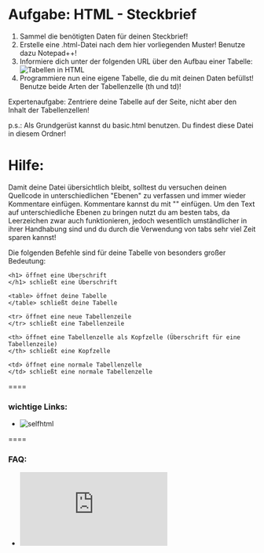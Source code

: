 Aufgabe: HTML - Steckbrief
====

1. Sammel die benötigten Daten für deinen Steckbrief!
2. Erstelle eine .html-Datei nach dem hier vorliegenden Muster! Benutze dazu Notepad++!
3. Informiere dich unter der folgenden URL über den Aufbau einer Tabelle: ![Tabellen in HTML](https://bit.ly/15VYCiO)
4. Programmiere nun eine eigene Tabelle, die du mit deinen Daten befüllst! Benutze beide Arten der Tabellenzelle (th und td)!

Expertenaufgabe: Zentriere deine Tabelle auf der Seite, nicht aber den Inhalt der Tabellenzellen!

p.s.: Als Grundgerüst kannst du basic.html benutzen. Du findest diese Datei in diesem Ordner!

Hilfe:
====

Damit deine Datei übersichtlich bleibt, solltest du versuchen deinen Quellcode in unterschiedlichen "Ebenen" zu verfassen und immer wieder Kommentare einfügen. Kommentare kannst du mit "<!-- Kommentar -->" einfügen.
Um den Text auf unterschiedliche Ebenen zu bringen nutzt du am besten tabs, da Leerzeichen zwar auch funktionieren, jedoch wesentlich umständlicher in ihrer Handhabung sind und du durch die Verwendung von tabs sehr viel Zeit sparen kannst!


Die folgenden Befehle sind für deine Tabelle von besonders großer Bedeutung:


```
<h1> öffnet eine Überschrift
</h1> schließt eine Überschrift

<table> öffnet deine Tabelle
</table> schließt deine Tabelle

<tr> öffnet eine neue Tabellenzeile
</tr> schließt eine Tabellenzeile

<th> öffnet eine Tabellenzelle als Kopfzelle (Überschrift für eine Tabellenzeile)
</th> schließt eine Kopfzelle

<td> öffnet eine normale Tabellenzelle
</td> schließt eine normale Tabellenzelle

```

====

### wichtige Links:
* ![selfhtml](https://bit.ly/1gjBmCs)


====

### FAQ:
* ![Link zum FAQ](https://github.com/cartz/schule/blob/master/faq.md)